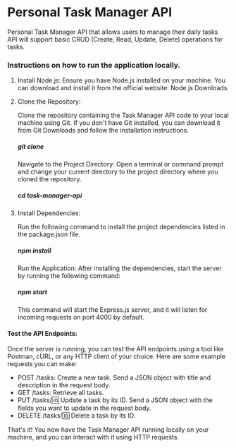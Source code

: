 # Personal Task Manager API 

Personal Task Manager API that allows users to manage their daily tasks
API will support basic CRUD (Create, Read, Update, Delete) operations for tasks.



### Instructions on how to run the application locally.

1) Install Node.js:
Ensure you have Node.js installed on your machine. You can download and install it from the official website: Node.js Downloads.

2) Clone the Repository:

   Clone the repository containing the Task Manager API code to your local machine using Git. 
   If you don't have Git installed, you can download it from Git Downloads and follow the installation instructions.

   ##### git clone <repository-url>

   Navigate to the Project Directory:
   Open a terminal or command prompt and change your current directory to the project directory where you cloned the repository.
   
   ##### cd task-manager-api

3) Install Dependencies:
   
   Run the following command to install the project dependencies listed in the package.json file.
   
   ##### npm install
   
   Run the Application:
   After installing the dependencies, start the server by running the following command:
   
   ##### npm start
   
   This command will start the Express.js server, and it will listen for incoming requests on port 4000 by default.
   



#### Test the API Endpoints:
Once the server is running, you can test the API endpoints using a tool like Postman, cURL, or any HTTP client of your choice. Here are some example requests you can make:

- POST /tasks: Create a new task. Send a JSON object with title and description in the request body.
- GET /tasks: Retrieve all tasks.
- PUT /tasks/:id: Update a task by its ID. Send a JSON object with the fields you want to update in the request body.
- DELETE /tasks/:id: Delete a task by its ID.

That's it! You now have the Task Manager API running locally on your machine, and you can interact with it using HTTP requests.

